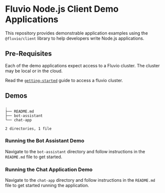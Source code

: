 # Fluvio Node.js Client Demo Applications

This repository provides demonstrable application examples using the `@fluvio/client` library to help developers write Node.js applications.

## Pre-Requisites

Each of the demo applications expect access to a Fluvio cluster. The cluster may be local or in the cloud.

Read the [`getting-started`](https://fluvio.io/docs/getting-started/) guide to access a fluvio cluster.

## Demos

```
.
├── README.md
├── bot-assistant
└── chat-app

2 directories, 1 file
```

### Running the Bot Assistant Demo

Navigate to the `bot-assistant` directory and follow instructions in the `README.md` file to get started.


### Running the Chat Application Demo

Navigate to the `chat-app` directory and follow instructions in the `README.md` file to get started running the application.

